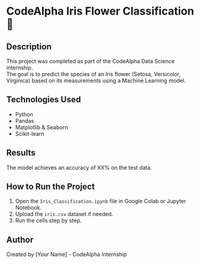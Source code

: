 # CodeAlpha Iris Flower Classification 🌸

## Description
This project was completed as part of the CodeAlpha Data Science internship.  
The goal is to predict the species of an Iris flower (Setosa, Versicolor, Virginica) based on its measurements using a Machine Learning model.

## Technologies Used
- Python
- Pandas
- Matplotlib & Seaborn
- Scikit-learn

## Results
The model achieves an accuracy of XX% on the test data.

## How to Run the Project
1. Open the `Iris_Classification.ipynb` file in Google Colab or Jupyter Notebook.  
2. Upload the `iris.csv` dataset if needed.  
3. Run the cells step by step.

## Author
Created by [Your Name] - CodeAlpha Internship
